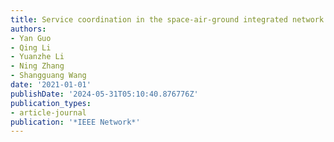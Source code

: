 ```yaml
---
title: Service coordination in the space-air-ground integrated network
authors:
- Yan Guo
- Qing Li
- Yuanzhe Li
- Ning Zhang
- Shangguang Wang
date: '2021-01-01'
publishDate: '2024-05-31T05:10:40.876776Z'
publication_types:
- article-journal
publication: '*IEEE Network*'
---
```

